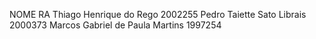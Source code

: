 NOME                              RA
Thiago Henrique do Rego           2002255
Pedro Taiette Sato Librais        2000373
Marcos Gabriel de Paula Martins   1997254